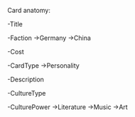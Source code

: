 Card anatomy:

-Title

-Faction
    ->Germany
    ->China

-Cost

-CardType
    ->Personality

[//]: # (    ->Starting Player)
[//]: # (    ->Work)
[//]: # (    ->Resource)

-Description

-CultureType

-CulturePower
    ->Literature
    ->Music
    ->Art



